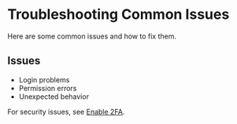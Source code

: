 # Troubleshooting Common Issues

Here are some common issues and how to fix them.

## Issues
- Login problems
- Permission errors
- Unexpected behavior

For security issues, see [Enable 2FA](/how-to/enable-2fa.md).
